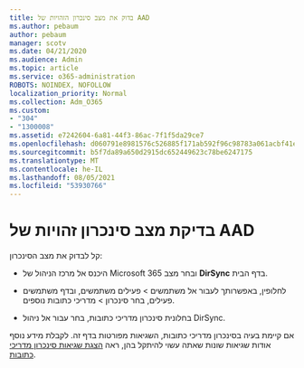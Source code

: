 ```yaml
---
title: בדוק את מצב סינכרון הזהויות של AAD
ms.author: pebaum
author: pebaum
manager: scotv
ms.date: 04/21/2020
ms.audience: Admin
ms.topic: article
ms.service: o365-administration
ROBOTS: NOINDEX, NOFOLLOW
localization_priority: Normal
ms.collection: Adm_O365
ms.custom:
- "304"
- "1300008"
ms.assetid: e7242604-6a81-44f3-86ac-7f1f5da29ce7
ms.openlocfilehash: d060791e8981576c526885f171ab592f96c98783a061acbf41e659b1f896b8cf
ms.sourcegitcommit: b5f7da89a650d2915dc652449623c78be6247175
ms.translationtype: MT
ms.contentlocale: he-IL
ms.lasthandoff: 08/05/2021
ms.locfileid: "53930766"
---
```

# <a name="check-aad-identity-sync-status"></a>בדיקת מצב סינכרון זהויות של AAD

קל לבדוק את מצב הסינכרון:
  
- היכנס אל מרכז הניהול של Microsoft 365 ובחר מצב **DirSync** בדף הבית.

- לחלופין, באפשרותך לעבור אל משתמשים \> פעילים משתמשים, ובדף משתמשים פעילים, בחר סינכרון \> מדריכי כתובות נוספים.

- בחלונית סינכרון מדריכי כתובות, בחר עבור אל ניהול DirSync.

אם קיימת בעיה בסינכרון מדריכי כתובות, השגיאות מפורטות בדף זה. לקבלת מידע נוסף אודות שגיאות שונות שאתה עשוי להיתקל בהן, ראה [הצגת שגיאות סינכרון מדריכי כתובות](https://docs.microsoft.com//office365/enterprise/identify-directory-synchronization-errors).
  